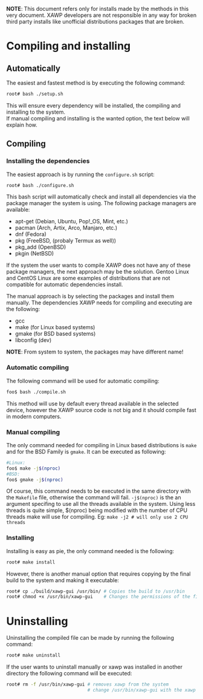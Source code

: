 **NOTE**: This document refers only for installs made by the methods in this very document. XAWP developers are not responsible in any way for broken third party installs like unofficial distributions packages that are broken.

# Compiling and installing

## Automatically
The easiest and fastest method is by executing the following command:
```bash
root# bash ./setup.sh
```
This will ensure every dependency will be installed, the compiling and installing to the system.<br>
If manual compiling and installing is the wanted option, the text below will explain how.

## Compiling

### Installing the dependencies
The easiest approach is by running the `configure.sh` script:<br>

```bash
root# bash ./configure.sh
```
This bash script will automatically check and install all dependencies via the package manager the system is using.
The following package managers are available:
* apt-get   (Debian, Ubuntu, Pop!_OS, Mint, etc.)
* pacman    (Arch, Artix, Arco, Manjaro, etc.)
* dnf       (Fedora)
* pkg       (FreeBSD, (probaly Termux as well))
* pkg_add   (OpenBSD)
* pkgin     (NetBSD)

If the system the user wants to compile XAWP does not have any of these package managers, the next approach may be the solution. Gentoo Linux and CentOS Linux are some examples of distributions that are not compatible for automatic dependencies install.<br>

The manual approach is by selecting the packages and install them manually.
The dependencies XAWP needs for compiling and executing are the following:
* gcc
* make      (for Linux based systems)
* gmake     (for BSD based systems)
* libconfig (dev)

**NOTE**: From system to system, the packages may have different name!

### Automatic compiling
The following command will be used for automatic compiling:
```bash
foo$ bash ./compile.sh
```
This method will use by default every thread available in the selected device, however the XAWP source code is not big and it should compile fast in modern computers.

### Manual compiling
The only command needed for compiling in Linux based distributions is `make` and for the BSD Family is `gmake`. It can be executed as following:
```bash
#Linux:
foo$ make -j$(nproc)
#BSD:
foo$ gmake -j$(nproc)
```
Of course, this command needs to be executed in the same directory with the `Makefile` file, otherwise the command will fail.
`-j$(nproc)` is the an argument specifing to use all the threads available in the system. Using less threads is quite simple, $(nproc) being modified with the number of CPU threads make will use for compiling. Eg: `make -j2 # will only use 2 CPU threads`

### Installing
Installing is easy as pie, the only command needed is the following:
```bash
root# make install
```

However, there is another manual option that requires copying by the final build to the system and making it executable:
```bash
root# cp ./build/xawp-gui /usr/bin/ # Copies the build to /usr/bin
root# chmod +x /usr/bin/xawp-gui    # Changes the permissions of the file to be executable
```

# Uninstalling
Uninstalling the compiled file can be made by running the following command:
```bash
root# make uninstall
```

If the user wants to uninstall manually or xawp was installed in another directory the following command will be executed: 
```bash
root# rm -f /usr/bin/xawp-gui # removes xawp from the system
                              # change /usr/bin/xawp-gui with the xawp path if it differs
```
